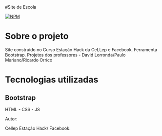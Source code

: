 #Site de Escola



[![NPM](https://img.shields.io/npm/l/react)](https://github.com/bea3853/SiteCellep/blob/master/LICENSE)


#  Sobre o projeto
Site construido no Curso Estação Hack da CeLLep e Facebook.
Ferramenta Bootstrap.
Projetos dos professores -  David Lorronda/Paulo Mariano/Ricardo Orrico
  
  
#  Tecnologias utilizadas

## Bootstrap

HTML - CSS - JS

Autor:

Cellep Estação Hack/ Facebook. 


